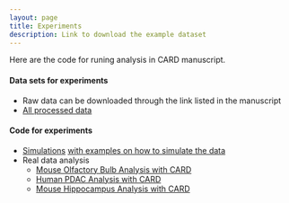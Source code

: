 ```yaml
---
layout: page
title: Experiments
description: Link to download the example dataset
---
```


Here are the code for runing analysis in CARD manuscript. 

#### Data sets for experiments
* Raw data can be downloaded through the link listed in the manuscript
* [All processed data](https://github.com/YingMa0107/CARD-Analysis/tree/master/processed_data)

#### Code for experiments
* [Simulations](https://github.com/YingMa0107/CARD-Analysis/tree/master/simulations) [with examples on how to simulate the data](https://github.com/YingMa0107/CARD-Analysis/blob/master/simulations/simulate_data.R)
* Real data analysis
  * [Mouse Olfactory Bulb Analysis with CARD](https://htmlpreview.github.io/?https://github.com/YingMa0107/CARD-Analysis/blob/master/Analysis/MOB_CARD.html)
  * [Human PDAC Analysis with CARD](https://yingma0107.github.io/CARD/documentation/04_CARD_Example.html)
  * [Mouse Hippocampus Analysis with CARD](https://htmlpreview.github.io/?https://github.com/YingMa0107/CARD-Analysis/blob/master/Analysis/Hippocampus_CARD.html)

  
